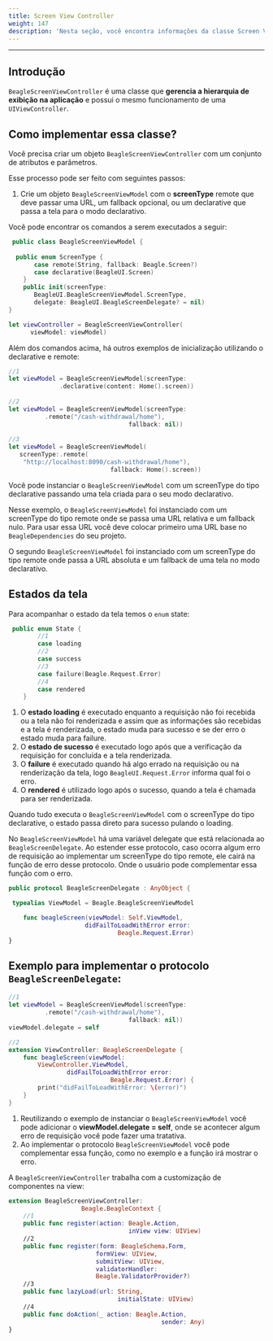 ```yaml
---
title: Screen View Controller
weight: 147
description: 'Nesta seção, você encontra informações da classe Screen View Controller'
---
```


---

## Introdução

`BeagleScreenViewController` é uma classe que **gerencia a hierarquia de exibição na aplicação** e possui o mesmo funcionamento de uma `UIViewController`.

## Como implementar essa classe?

Você precisa criar um objeto `BeagleScreenViewController`  com um conjunto de atributos e parâmetros. 

Esse processo pode ser feito com seguintes passos: 

1. Crie um objeto `BeagleScreenViewModel` com o **screenType** remote que deve passar uma URL, um fallback opcional, ou um declarative que passa a tela para o modo declarativo.

Você pode encontrar os comandos a serem executados a seguir: 

```swift
 public class BeagleScreenViewModel {
 
  public enum ScreenType {
       case remote(String, fallback: Beagle.Screen?)
       case declarative(BeagleUI.Screen)
    }
    public init(screenType: 
       BeagleUI.BeagleScreenViewModel.ScreenType, 
       delegate: BeagleUI.BeagleScreenDelegate? = nil)
}

let viewController = BeagleScreenViewController(
      viewModel: viewModel)

```

Além dos comandos acima, há outros exemplos de inicialização utilizando o declarative e remote: 

```swift
//1 
let viewModel = BeagleScreenViewModel(screenType:
              .declarative(content: Home().screen))
                         
//2
let viewModel = BeagleScreenViewModel(screenType:
          .remote("/cash-withdrawal/home"),
                                 fallback: nil))
                                   
//3
let viewModel = BeagleScreenViewModel(
   screenType:.remote(
    "http://localhost:8090/cash-withdrawal/home"),
                            fallback: Home().screen))

```

Você pode instanciar o `BeagleScreenViewModel` com um screenType do tipo declarative passando uma tela criada para o seu modo declarativo.

Nesse exemplo, o `BeagleScreenViewModel` foi instanciado com um screenType do tipo remote onde se passa uma URL relativa e um fallback nulo. Para usar essa URL você deve colocar primeiro uma URL base no `BeagleDependencies` do seu projeto.  
  
O segundo `BeagleScreenViewModel` foi instanciado com um screenType do tipo remote onde passa a URL  absoluta e um fallback de uma tela no modo declarativo.

## Estados da tela

Para acompanhar o estado da tela temos o `enum` state:

```swift
 public enum State {
        //1
        case loading
        //2
        case success
        //3
        case failure(Beagle.Request.Error)
        //4
        case rendered
    }
```

1. O **estado loading** é executado enquanto a requisição não foi recebida ou a tela não foi renderizada e assim que as informações são recebidas e a tela é renderizada, o estado muda para sucesso e se der erro o estado muda para failure. 
2. O **estado de sucesso** é executado logo após que a verificação da requisição for concluída e a tela renderizada. 
3.  O **failure** é executado quando há algo errado na requisição ou na renderização da  tela, logo `BeagleUI.Request.Error` informa qual foi o erro. 
4. O **rendered** é utilizado logo após o sucesso, quando a tela é chamada para ser renderizada.

Quando tudo executa o `BeagleScreenViewModel` com o screenType do tipo declarative, o estado passa direto para sucesso pulando o loading.

No `BeagleScreenViewModel` há uma variável delegate que está relacionada ao `BeagleScreenDelegate`. Ao estender esse protocolo, caso ocorra algum erro de requisição ao implementar um screenType do tipo remote, ele cairá na função de erro desse protocolo. Onde o usuário pode complementar essa função com o erro.

```swift
public protocol BeagleScreenDelegate : AnyObject {

 typealias ViewModel = Beagle.BeagleScreenViewModel

    func beagleScreen(viewModel: Self.ViewModel,
                     didFailToLoadWithError error:
                              Beagle.Request.Error)
}
```

## Exemplo para implementar o protocolo `BeagleScreenDelegate`:

```swift
//1
let viewModel = BeagleScreenViewModel(screenType:
          .remote("/cash-withdrawal/home"),
                                 fallback: nil))
viewModel.delegate = self

//2
extension ViewController: BeagleScreenDelegate {
    func beagleScreen(viewModel: 
        ViewController.ViewModel, 
                didFailToLoadWithError error:  
                            Beagle.Request.Error) {
        print("didFailToLoadWithError: \(error)")
    }
}
```

1. Reutilizando o exemplo de instanciar o `BeagleScreenViewModel` você pode adicionar o **viewModel.delegate = self**, onde se acontecer algum erro de requisição você pode fazer uma tratativa. 
2. Ao implementar o protocolo `BeagleScreenViewModel` você pode complementar essa função, como no exemplo e a função irá mostrar o erro. 

A `BeagleScreenViewController`  trabalha com a customização de componentes na view: 

```swift
extension BeagleScreenViewController:
                    Beagle.BeagleContext {
    //1                
    public func register(action: Beagle.Action, 
                                 inView view: UIView)
    //2
    public func register(form: BeagleSchema.Form, 
                        formView: UIView, 
                        submitView: UIView, 
                        validatorHandler: 
                        Beagle.ValidatorProvider?)
    //3
    public func lazyLoad(url: String, 
                              initialState: UIView)
    //4
    public func doAction(_ action: Beagle.Action,
                                          sender: Any)
}
```
